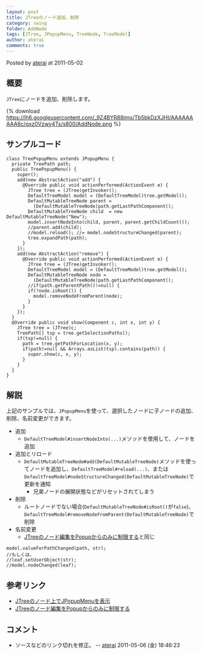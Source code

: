 ```yaml
---
layout: post
title: JTreeのノード追加、削除
category: swing
folder: AddNode
tags: [JTree, JPopupMenu, TreeNode, TreeModel]
author: aterai
comments: true
---
```


Posted by [aterai](http://terai.xrea.jp/aterai.html) at 2011-05-02

## 概要
`JTree`にノードを追加、削除します。

{% download https://lh6.googleusercontent.com/_9Z4BYR88imo/Tb5bkDzXJHI/AAAAAAAAA6c/qxz0Vzwy4Ts/s800/AddNode.png %}

## サンプルコード
<pre class="prettyprint"><code>class TreePopupMenu extends JPopupMenu {
  private TreePath path;
  public TreePopupMenu() {
    super();
    add(new AbstractAction("add") {
      @Override public void actionPerformed(ActionEvent e) {
        JTree tree = (JTree)getInvoker();
        DefaultTreeModel model = (DefaultTreeModel)tree.getModel();
        DefaultMutableTreeNode parent =
          (DefaultMutableTreeNode)path.getLastPathComponent();
        DefaultMutableTreeNode child  = new DefaultMutableTreeNode("New");
        model.insertNodeInto(child, parent, parent.getChildCount());
        //parent.add(child);
        //model.reload(); //= model.nodeStructureChanged(parent);
        tree.expandPath(path);
      }
    });
    add(new AbstractAction("remove") {
      @Override public void actionPerformed(ActionEvent e) {
        JTree tree = (JTree)getInvoker();
        DefaultTreeModel model = (DefaultTreeModel)tree.getModel();
        DefaultMutableTreeNode node =
          (DefaultMutableTreeNode)path.getLastPathComponent();
        //if(path.getParentPath()!=null) {
        if(!node.isRoot()) {
          model.removeNodeFromParent(node);
        }
      }
    });
  }
  @Override public void show(Component c, int x, int y) {
    JTree tree = (JTree)c;
    TreePath[] tsp = tree.getSelectionPaths();
    if(tsp!=null) {
      path = tree.getPathForLocation(x, y);
      if(path!=null &amp;&amp; Arrays.asList(tsp).contains(path)) {
        super.show(c, x, y);
      }
    }
  }
}
</code></pre>

## 解説
上記のサンプルでは、`JPopupMenu`を使って、選択したノードに子ノードの追加、削除、名前変更ができます。

- 追加
    - `DefaultTreeModel#insertNodeInto(...)`メソッドを使用して、ノードを追加
- 追加とリロード
    - `DefaultMutableTreeNode#add(DefaultMutableTreeNode)`メソッドを使ってノードを追加し、`DefaultTreeModel#reload(...)`、または`DefaultTreeModel#nodeStructureChanged(DefaultMutableTreeNode)`で更新を通知
        - 兄弟ノードの展開状態などがリセットされてしまう
- 削除
    - ルートノードでない場合(`DefaultMutableTreeNode#isRoot()`が`false`)、`DefaultTreeModel#removeNodeFromParent(DefaultMutableTreeNode)`で削除
- 名前変更
    - [JTreeのノード編集をPopupからのみに制限する](http://terai.xrea.jp/Swing/StartEditingPopupMenu.html)と同じ

<!-- dummy comment line for breaking list -->

<pre class="prettyprint"><code>model.valueForPathChanged(path, str);
//もしくは、
//leaf.setUserObject(str);
//model.nodeChanged(leaf);
</code></pre>

## 参考リンク
- [JTreeのノード上でJPopupMenuを表示](http://terai.xrea.jp/Swing/TreeNodePopupMenu.html)
- [JTreeのノード編集をPopupからのみに制限する](http://terai.xrea.jp/Swing/StartEditingPopupMenu.html)

<!-- dummy comment line for breaking list -->

## コメント
- ソースなどのリンク切れを修正。 -- [aterai](http://terai.xrea.jp/aterai.html) 2011-05-06 (金) 18:46:23

<!-- dummy comment line for breaking list -->

